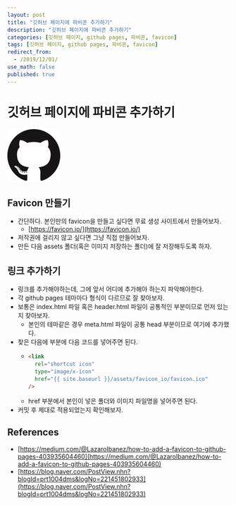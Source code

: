 ```yaml
---
layout: post
title: "깃허브 페이지에 파비콘 추가하기"
description: "깃허브 페이지에 파비콘 추가하기"
categories: [깃허브 페이지, github pages, 파비콘, favicon]
tags: [깃허브 페이지, github pages, 파비콘, favicon]
redirect_from:
  - /2019/12/01/
use_math: false
published: true
---
```


# 깃허브 페이지에 파비콘 추가하기

<img src="/assets/images/posts/logos/GitHub-Mark-120px-plus.png">

## Favicon 만들기

- 간단하다. 본인만의 favicon을 만들고 싶다면 무료 생성 사이트에서 만들어보자.
  - [https://favicon.io/](https://favicon.io/)
- 저작권에 걸리지 않고 싶다면 그냥 직접 만들어보자.
- 만든 다음 assets 폴더(혹은 이미지 저장하는 폴더)에 잘 저장해두도록 하자.

## 링크 추가하기

- 링크를 추가해야하는데, 그에 앞서 어디에 추가해야 하는지 파악해야한다.
- 각 github pages 테마마다 형식이 다르므로 잘 찾아보자.
- 보통은 index.html 파일 혹은 header.html 파일이 공통적인 부분이므로 먼저 있는지 찾아보자.
  - 본인의 테마같은 경우 meta.html 파일이 공통 head 부분이므로 여기에 추가했다.
- 찾은 다음에 <head> 부분에 다음 코드를 넣어주면 된다.
  - ```html
    <link
      rel="shortcut icon"
      type="image/x-icon"
      href="{{ site.baseurl }}/assets/favicon_io/favicon.ico"
    />
    ```
  - href 부분에서 본인이 넣은 폴더와 이미지 파일명을 넣어주면 된다.
- 커밋 후 제대로 적용되었는지 확인해보자.

## References

- [https://medium.com/@LazaroIbanez/how-to-add-a-favicon-to-github-pages-403935604460](https://medium.com/@LazaroIbanez/how-to-add-a-favicon-to-github-pages-403935604460)
- [https://blog.naver.com/PostView.nhn?blogId=prt1004dms&logNo=221451802933](https://blog.naver.com/PostView.nhn?blogId=prt1004dms&logNo=221451802933)
